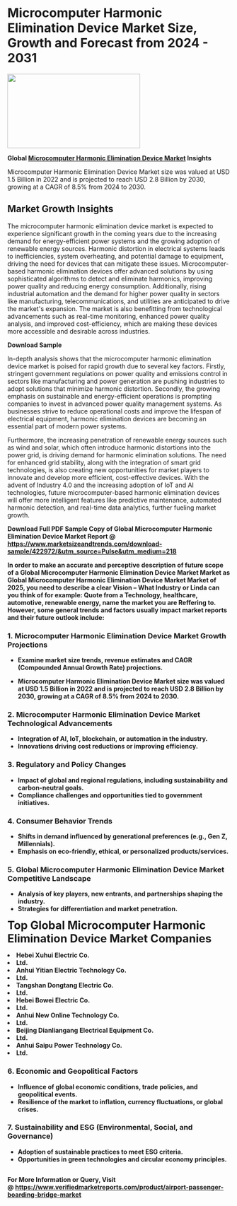 <H1>Microcomputer Harmonic Elimination Device Market Size, Growth and Forecast from 2024 - 2031</H1><img class="aligncenter size-medium wp-image-584254" src="https://thirdeyenews.in/wp-content/uploads/2024/09/Global-Market-Research-300x168.jpeg" alt="" width="300" height="168" /><p><strong>Global&nbsp;<a href="https://www.marketsizeandtrends.com/download-sample/422972/&amp;utm_source=Pulse&amp;utm_medium=218">Microcomputer Harmonic Elimination Device Market</a> Insights</strong></p><p>Microcomputer Harmonic Elimination Device Market size was valued at USD 1.5 Billion in 2022 and is projected to reach USD 2.8 Billion by 2030, growing at a CAGR of 8.5% from 2024 to 2030.</p><p><h2>Market Growth Insights</h2> <p>The microcomputer harmonic elimination device market is expected to experience significant growth in the coming years due to the increasing demand for energy-efficient power systems and the growing adoption of renewable energy sources. Harmonic distortion in electrical systems leads to inefficiencies, system overheating, and potential damage to equipment, driving the need for devices that can mitigate these issues. Microcomputer-based harmonic elimination devices offer advanced solutions by using sophisticated algorithms to detect and eliminate harmonics, improving power quality and reducing energy consumption. Additionally, rising industrial automation and the demand for higher power quality in sectors like manufacturing, telecommunications, and utilities are anticipated to drive the market's expansion. The market is also benefitting from technological advancements such as real-time monitoring, enhanced power quality analysis, and improved cost-efficiency, which are making these devices more accessible and desirable across industries.</p> <p><strong>Download Sample</strong></p> <p>In-depth analysis shows that the microcomputer harmonic elimination device market is poised for rapid growth due to several key factors. Firstly, stringent government regulations on power quality and emissions control in sectors like manufacturing and power generation are pushing industries to adopt solutions that minimize harmonic distortion. Secondly, the growing emphasis on sustainable and energy-efficient operations is prompting companies to invest in advanced power quality management systems. As businesses strive to reduce operational costs and improve the lifespan of electrical equipment, harmonic elimination devices are becoming an essential part of modern power systems.</p> <p>Furthermore, the increasing penetration of renewable energy sources such as wind and solar, which often introduce harmonic distortions into the power grid, is driving demand for harmonic elimination solutions. The need for enhanced grid stability, along with the integration of smart grid technologies, is also creating new opportunities for market players to innovate and develop more efficient, cost-effective devices. With the advent of Industry 4.0 and the increasing adoption of IoT and AI technologies, future microcomputer-based harmonic elimination devices will offer more intelligent features like predictive maintenance, automated harmonic detection, and real-time data analytics, further fueling market growth.</p> <p><strong></p><p><span class=""><strong>Download Full PDF Sample Copy of Global Microcomputer Harmonic Elimination Device Market Report</strong> @ <a href="https://www.marketsizeandtrends.com/download-sample/422972/&amp;utm_source=Pulse&amp;utm_medium=218" target="_blank">https://www.marketsizeandtrends.com/download-sample/422972/&amp;utm_source=Pulse&amp;utm_medium=218</a></span></p><p>In order to make an accurate and perceptive description of future scope of a Global&nbsp;Microcomputer Harmonic Elimination Device Market Market as Global&nbsp;Microcomputer Harmonic Elimination Device Market Market of 2025, you need to describe a clear Vision &ndash; What Industry or Linda can you think of for example: Quote from a Technology, healthcare, automotive, renewable energy, name the market you are Reffering to. However, some general trends and factors usually impact market reports and their future outlook include:</p><h3>1.&nbsp;<strong>Microcomputer Harmonic Elimination Device Market Growth Projections</strong></h3><ul><li>Examine market size trends, revenue estimates and CAGR (Compounded Annual Growth Rate) projections.</li><li><p>Microcomputer Harmonic Elimination Device Market size was valued at USD 1.5 Billion in 2022 and is projected to reach USD 2.8 Billion by 2030, growing at a CAGR of 8.5% from 2024 to 2030.</p></li></ul><h3>2.&nbsp;<strong>Microcomputer Harmonic Elimination Device Market Technological Advancements</strong></h3><ul><li>Integration of AI, IoT, blockchain, or automation in the industry.</li><li>Innovations driving cost reductions or improving efficiency.</li></ul><h3>3.&nbsp;<strong>Regulatory and Policy Changes</strong></h3><ul><li>Impact of global and regional regulations, including sustainability and carbon-neutral goals.</li><li>Compliance challenges and opportunities tied to government initiatives.</li></ul><h3>4.&nbsp;<strong>Consumer Behavior Trends</strong></h3><ul><li>Shifts in demand influenced by generational preferences (e.g., Gen Z, Millennials).</li><li>Emphasis on eco-friendly, ethical, or personalized products/services.</li></ul><h3>5.&nbsp;<strong>Global Microcomputer Harmonic Elimination Device Market Competitive Landscape</strong></h3><ul><li>Analysis of key players, new entrants, and partnerships shaping the industry.</li><li>Strategies for differentiation and market penetration.</li></ul><p data-pm-slice="1 1 []"><span style="color: inherit; font-family: inherit; font-size: 25px;">Top Global Microcomputer Harmonic Elimination Device Market Companies</span></p><div class="" data-test-id=""><p><li>Hebei Xuhui Electric Co.</li><li> Ltd.</li><li> Anhui Yitian Electric Technology Co.</li><li> Ltd.</li><li> Tangshan Dongtang Electric Co.</li><li> Ltd.</li><li> Hebei Bowei Electric Co.</li><li> Ltd.</li><li> Anhui New Online Technology Co.</li><li> Ltd.</li><li> Beijing Dianliangang Electrical Equipment Co.</li><li> Ltd.</li><li> Anhui Saipu Power Technology Co.</li><li> Ltd.</li></p></div><h3>6.&nbsp;<strong>Economic and Geopolitical Factors</strong></h3><ul><li>Influence of global economic conditions, trade policies, and geopolitical events.</li><li>Resilience of the market to inflation, currency fluctuations, or global crises.</li></ul><h3>7.&nbsp;<strong>Sustainability and ESG (Environmental, Social, and Governance)</strong></h3><ul><li>Adoption of sustainable practices to meet ESG criteria.</li><li>Opportunities in green technologies and circular economy principles.</li></ul><h2><strong style="font-size: 14px;">For More Information or Query, Visit @&nbsp;</strong><a style="background-color: #ffffff; font-size: 14px;" href="https://www.marketsizeandtrends.com/report/microcomputer-harmonic-elimination-device-market/" target="_blank">https://www.verifiedmarketreports.com/product/airport-passenger-boarding-bridge-market</a></h2>

